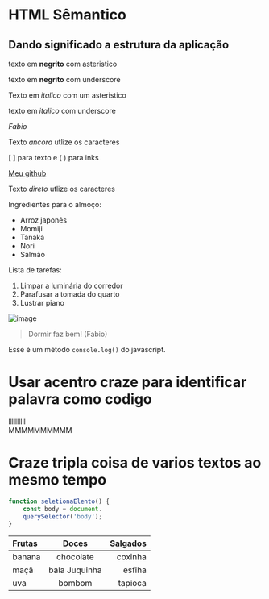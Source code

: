 # HTML Sêmantico 
## Dando significado a estrutura da aplicação 

texto em **negrito** com asteristico

texto em __negrito__ com underscore

Texto em *italico* com um asteristico

texto em _italico_ com underscore

*Fabio*

Texto *ancora* utlize os caracteres 

[ ] para texto   e  ( ) para inks


[Meu github](https://github.com/Fabio42-sys/html-semantico/edit/main/README.md)


Texto *direto* utlize os caracteres 

Ingredientes para o almoço:

* Arroz japonês
* Momiji
* Tanaka
* Nori
* Salmão

Lista de tarefas:

1. Limpar a luminária do corredor
2. Parafusar a tomada do quarto
3. Lustrar piano

![image](https://github.com/Fabio42-sys/html-semantico/assets/142447343/6800ac38-1e80-41a7-9a07-797534604d46)


> Dormir faz bem!
> (Fabio)

Esse é um método `console.log()` do javascript.

# Usar acentro craze para identificar palavra como codigo

llllllllll <br>
MMMMMMMMMM

# Craze tripla coisa de varios textos ao mesmo tempo

```javascript 
function seletionaElento() {
    const body = document.
    querySelector('body');
}
```

Frutas | Doces | Salgados 
:------- | :-------: | ---------:
banana | chocolate | coxinha 
maçã | bala Juquinha | esfiha
uva | bombom | tapioca

